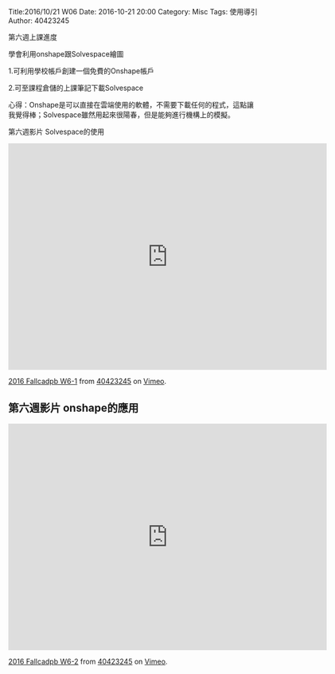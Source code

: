 Title:2016/10/21 W06
Date: 2016-10-21 20:00
Category: Misc
Tags: 使用導引
Author: 40423245

第六週上課進度

學會利用onshape跟Solvespace繪圖

1.可利用學校帳戶創建一個免費的Onshape帳戶

2.可至課程倉儲的上課筆記下載Solvespace

心得：Onshape是可以直接在雲端使用的軟體，不需要下載任何的程式，這點讓我覺得棒；Solvespace雖然用起來很陽春，但是能夠進行機構上的模擬。

第六週影片 Solvespace的使用

<iframe src="https://player.vimeo.com/video/188404630" width="640" height="455" frameborder="0" webkitallowfullscreen mozallowfullscreen allowfullscreen></iframe>
<p><a href="https://vimeo.com/188404630">2016 Fallcadpb W6-1</a> from <a href="https://vimeo.com/user47996237">40423245</a> on <a href="https://vimeo.com">Vimeo</a>.</p>

## 第六週影片 onshape的應用

<iframe src="https://player.vimeo.com/video/188404631" width="640" height="455" frameborder="0" webkitallowfullscreen mozallowfullscreen allowfullscreen></iframe>
<p><a href="https://vimeo.com/188404631">2016 Fallcadpb W6-2</a> from <a href="https://vimeo.com/user47996237">40423245</a> on <a href="https://vimeo.com">Vimeo</a>.</p>
